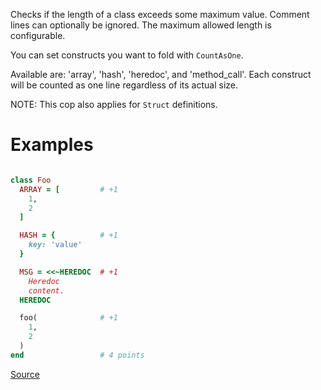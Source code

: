 
Checks if the length of a class exceeds some maximum value.
Comment lines can optionally be ignored.
The maximum allowed length is configurable.

You can set constructs you want to fold with `CountAsOne`.

Available are: 'array', 'hash', 'heredoc', and 'method_call'.
Each construct will be counted as one line regardless of its actual size.

NOTE: This cop also applies for `Struct` definitions.

# Examples

```ruby

class Foo
  ARRAY = [         # +1
    1,
    2
  ]

  HASH = {          # +1
    key: 'value'
  }

  MSG = <<~HEREDOC  # +1
    Heredoc
    content.
  HEREDOC

  foo(              # +1
    1,
    2
  )
end                 # 4 points
```

[Source](http://www.rubydoc.info/gems/rubocop/RuboCop/Cop/Metrics/ClassLength)